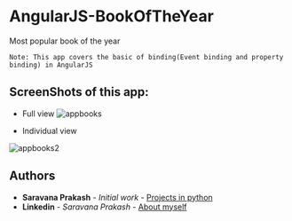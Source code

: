 # AngularJS-BookOfTheYear
Most popular book of the year 
```
Note: This app covers the basic of binding(Event binding and property binding) in AngularJS
```
## ScreenShots of this app:
- Full view
![appbooks](https://user-images.githubusercontent.com/35361302/38086406-d62bb5a0-3371-11e8-8979-73dde5fa5ef6.png)

- Individual view

![appbooks2](https://user-images.githubusercontent.com/35361302/38086418-e193cc0c-3371-11e8-961e-8b95d0f955c6.PNG)

## Authors

* **Saravana Prakash** - *Initial work* - [Projects in python](https://bitbucket.org/ImATechnophile95/)
* **Linkedin** - *Saravana Prakash* - [About myself](https://www.linkedin.com/in/saravana-prakash-j-116035124/)


